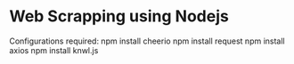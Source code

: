 # Web Scrapping using Nodejs

Configurations required:
npm install cheerio
npm install request
npm install axios
npm install knwl.js

